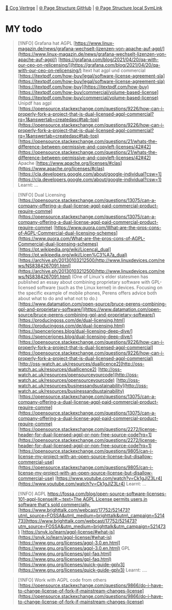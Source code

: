 [📁 Ccg Vertrge](../ccg-vertrge.md) | [🌐 Page Structure GitHub](/2cu.atlassian.net/wiki/spaces/CCU/pages/300000029/my-todo.md) | [🌐 Page Structure local SymLink](./my-todo.page.md)

# MY todo

> [!INFO]
> Grafana hat AGPL
> [https://www.linux-magazin.de/news/grafana-wechselt-lizenzen-von-apache-auf-agpl/](https://www.linux-magazin.de/news/grafana-wechselt-lizenzen-von-apache-auf-agpl/)
> [https://grafana.com/blog/2021/04/20/qa-with-our-ceo-on-relicensing/](https://grafana.com/blog/2021/04/20/qa-with-our-ceo-on-relicensing/)
> Itext hat agpl und commercial
> [https://itextpdf.com/how-buy/legal/software-license-agreement-sla](https://itextpdf.com/how-buy/legal/software-license-agreement-sla)
> [https://itextpdf.com/how-buy](https://itextpdf.com/how-buy)
> [https://itextpdf.com/how-buy/commercial/volume-based-license](https://itextpdf.com/how-buy/commercial/volume-based-license)
> Unipdf has agpl
> [https://opensource.stackexchange.com/questions/9226/how-can-i-properly-fork-a-project-that-is-dual-licensed-agpl-commercial?rq=1&answertab=createdasc#tab-top](https://opensource.stackexchange.com/questions/9226/how-can-i-properly-fork-a-project-that-is-dual-licensed-agpl-commercial?rq=1&answertab=createdasc#tab-top)
> [https://opensource.stackexchange.com/questions/21/whats-the-difference-between-permissive-and-copyleft-licenses/42#42](https://opensource.stackexchange.com/questions/21/whats-the-difference-between-permissive-and-copyleft-licenses/42#42)
> Apache [https://www.apache.org/licenses/#clas](https://www.apache.org/licenses/#clas)
> [https://cla.developers.google.com/about/google-individual?csw=1](https://cla.developers.google.com/about/google-individual?csw=1)
> Learnt:
> …

> [!INFO]
> Dual Licensing
> [https://opensource.stackexchange.com/questions/13075/can-a-company-offering-a-dual-license-agpl-paid-commercial-product-require-comme](https://opensource.stackexchange.com/questions/13075/can-a-company-offering-a-dual-license-agpl-paid-commercial-product-require-comme)
> [https://www.quora.com/What-are-the-pros-cons-of-AGPL-Commercial-dual-licensing-schemes](https://www.quora.com/What-are-the-pros-cons-of-AGPL-Commercial-dual-licensing-schemes)
> [https://pt.wikipedia.org/wiki/Licença\_dual](https://pt.wikipedia.org/wiki/Licen%C3%A7a_dual)
> [https://archive.ph/20130103212500/http://www.linuxdevices.com/news/NS8384267091.html](https://archive.ph/20130103212500/http://www.linuxdevices.com/news/NS8384267091.html) (One of Linux's elder statesmen has published an essay about combining proprietary software with GPL-licensed software (such as the Linux kernel) in devices. Focusing on the specific example of mobile phones, Perens offers advice both about what to do and what not to do.) [https://www.datamation.com/open-source/bruce-perens-combining-gpl-and-proprietary-software/](https://www.datamation.com/open-source/bruce-perens-combining-gpl-and-proprietary-software/)
> [https://producingoss.com/de/dual-licensing.html](https://producingoss.com/de/dual-licensing.html)
> [https://spencerjones.blog/dual-licensing-deep-dive/](https://spencerjones.blog/dual-licensing-deep-dive/)
> [https://opensource.stackexchange.com/questions/9226/how-can-i-properly-fork-a-project-that-is-dual-licensed-agpl-commercial](https://opensource.stackexchange.com/questions/9226/how-can-i-properly-fork-a-project-that-is-dual-licensed-agpl-commercial)
> [http://oss-watch.ac.uk/resources/duallicence2](http://oss-watch.ac.uk/resources/duallicence2)
> [http://oss-watch.ac.uk/resources/opensourceyourcode](http://oss-watch.ac.uk/resources/opensourceyourcode)
> [http://oss-watch.ac.uk/resources/businessandsustainability](http://oss-watch.ac.uk/resources/businessandsustainability)
> [https://opensource.stackexchange.com/questions/13075/can-a-company-offering-a-dual-license-agpl-paid-commercial-product-require-comme](https://opensource.stackexchange.com/questions/13075/can-a-company-offering-a-dual-license-agpl-paid-commercial-product-require-comme)
> [https://opensource.stackexchange.com/questions/2272/license-header-for-dual-licensed-agpl-or-non-free-source-code?rq=1](https://opensource.stackexchange.com/questions/2272/license-header-for-dual-licensed-agpl-or-non-free-source-code?rq=1)
> [https://opensource.stackexchange.com/questions/9805/can-i-license-my-project-with-an-open-source-license-but-disallow-commercial-use](https://opensource.stackexchange.com/questions/9805/can-i-license-my-project-with-an-open-source-license-but-disallow-commercial-use)
> [https://www.youtube.com/watch?v=Ck1gJIZ3Lr4](https://www.youtube.com/watch?v=Ck1gJIZ3Lr4)
> Learnt:
> …

> [!INFO]
> AGPL
> [https://fossa.com/blog/open-source-software-licenses-101-agpl-license/#:~:text=The AGPL License permits users,in software that's sold commercially.](https://fossa.com/blog/open-source-software-licenses-101-agpl-license/#:~:text=The%20AGPL%20License%20permits%20users,in%20software%20that%27s%20sold%20commercially.)
> [https://www.brighttalk.com/webcast/17752/521473?utm\_source=FOSSA&utm\_medium=brighttalk&utm\_campaign=521473](https://www.brighttalk.com/webcast/17752/521473?utm_source=FOSSA&utm_medium=brighttalk&utm_campaign=521473)
> [https://snyk.io/learn/agpl-license/#what-is](https://snyk.io/learn/agpl-license/#what-is)
> [https://www.gnu.org/licenses/agpl-3.0.en.html](https://www.gnu.org/licenses/agpl-3.0.en.html)
> GPL
> [https://www.gnu.org/licenses/gpl-faq.html](https://www.gnu.org/licenses/gpl-faq.html)
> [https://www.gnu.org/licenses/quick-guide-gplv3](https://www.gnu.org/licenses/quick-guide-gplv3)
> Learnt:
> ….

> [!INFO]
> Work with AGPL code from others
> [https://opensource.stackexchange.com/questions/9866/do-i-have-to-change-license-of-fork-if-mainstream-changes-license](https://opensource.stackexchange.com/questions/9866/do-i-have-to-change-license-of-fork-if-mainstream-changes-license)
